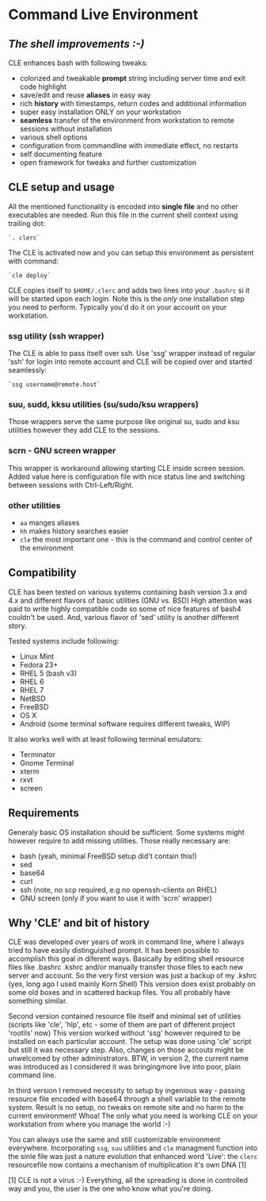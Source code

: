 #   Command Live Environment
## _The shell improvements :-)_

CLE enhances bash with following tweaks:
 - colorized and tweakable **prompt** string including server time and exit
   code highlight
 - save/edit and reuse **aliases** in easy way
 - rich **history** with timestamps, return codes and additional information
 - super easy installation ONLY on your workstation
 - **seamless** transfer of the environment from workstation to remote
   sessions without installation
 - various shell options
 - configuration from commandline with immediate effect, no restarts
 - self documenting feature
 - open framework for tweaks and further customization
 

## CLE setup and usage
All the mentioned functionality is encoded into __single file__ and no other
executables are needed. Run this file in the current shell context using
trailing dot:

    `. clerc`

The CLE is activated now and you can setup this environment as persistent with
command:

    `cle deploy`

CLE copies itself to `$HOME/.clerc` and adds two lines into your `.bashrc`
si it will be started upon each login. Note this is the *only* one
installation step you need to perform. Typically you'd do it on your account
on your workstation.


### ssg utility (ssh wrapper)

The CLE is able to pass itself over ssh. Use 'ssg' wrapper instead of regular
'ssh' for login into remote account and CLE will be copied over and started
seamlessly:

    `ssg username@remote.host`


### suu, sudd, kksu utilities (su/sudo/ksu wrappers)

Those wrappers serve the same purpose like original su, sudo and ksu utilities
however they add CLE to the sessions.


### scrn - GNU screen wrapper

This wrapper is workaround allowing starting CLE inside screen session. Added
value here is configuration file with nice status line and switching between
sessions with Ctrl-Left/Right.


### other utilities
- `aa`  manges aliases
- `hh`  makes history searches easier
- `cle` the most important one - this is the command and control center
        of the environment


## Compatibility

CLE has been tested on various systems containing bash version 3.x and 4.x
and different flavors of basic utilities (GNU vs. BSD) High attention was paid
to write highly compatible code so some of nice features of bash4 couldn't be
used. And, various flavor of 'sed' utility is another different story.

Tested systems include following:
- Linux Mint
- Fedora 23+
- RHEL 5 (bash v3)
- RHEL 6
- RHEL 7
- NetBSD
- FreeBSD
- OS X
- Android (some terminal software requires different tweaks, WIP) 

It also works well with at least following terminal emulators:
- Terminator
- Gnome Terminal
- xterm
- rxvt
- screen


## Requirements

Generaly basic OS installation should be sufficient. Some systems might however
require to add missing utilities. Those really necessary are:
- bash (yeah, minimal FreeBSD setup did't contain this!)
- sed
- base64
- curl
- ssh (note, no scp required, e.g no openssh-clients on RHEL)
- GNU screen (only if you want to use it with 'scrn' wrapper)


## Why 'CLE' and bit of history

 CLE was developed over years of work in command line, where I always tried
to have easily distinguished prompt. It has been possible to accomplish
this goal in diferent ways. Basically by editing shell resource files like
.bashrc .kshrc and/or manually transfer those files to each new server and
account. So the very first version was just a backup of my .kshrc (yes, long
ago I used mainly Korn Shell) This version does exist probably on some old
boxes and in scattered backup files. You all probably have something similar.

 Second version contained resource file itself and minimal set of
utilities (scripts like 'cle', 'hlp', etc - some of them are part of different
project 'rootils' now) This version worked without 'ssg' however required to be
installed on each particular account. The setup was done using 'cle' script
but still it was necessary step. Also, changes on those accouts might be
unwelcomed by other administrators. BTW, in version 2, the current name was
introduced as I considered it was bringingmore live into poor, plain command
line.

 In third version I removed necessity to setup by ingenious way -
passing resource file encoded with base64 through a shell variable to the
remote system. Result is no setup, no tweaks on remote site and no harm
to the current environment! Whoa! The only what you need is working CLE on
your workstation from where you manage the world :-)

You can always use the same and still customizable environment everywhere.
Incorporating `ssg`, `suu` utilities and `cle` managment function into the
sinle file was just a nature evolution that enhanced word 'Live': the `clerc`
resourcefile now contains a mechanism of multiplication it's own DNA [1]


[1] CLE is not a virus :-) Everything, all the spreading is done in controlled
way and you, the user is the one who know what you're doing.

